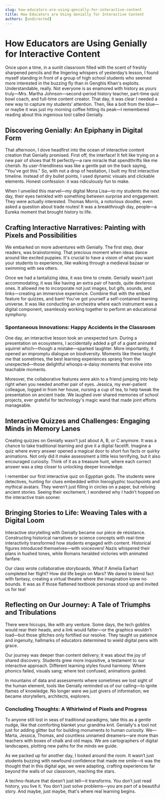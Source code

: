 ```yaml
---
slug: how-educators-are-using-genially-for-interactive-content
title: How Educators are Using Genially for Interactive Content
authors: [undirected]
---
```



# How Educators are Using Genially for Interactive Content

Once upon a time, in a sunlit classroom filled with the scent of freshly sharpened pencils and the lingering whispers of yesterday’s lesson, I found myself standing in front of a group of high school students who seemed more interested in the buzzing fly than in Genghis Khan's exploits. Understandable, really. Not everyone is as enamored with history as yours truly—Mrs. Martha Johnson—second-period history teacher, part-time quiz bowl coach, and full-time content creator. That day, it was clear I needed a new way to capture my students’ attention. Then, like a bolt from the blue—or maybe it was just my morning coffee hitting its peak—I remembered reading about this ingenious tool called Genially. 

## Discovering Genially: An Epiphany in Digital Form

That afternoon, I dove headfirst into the ocean of interactive content creation that Genially promised. First off, the interface! It felt like trying on a new pair of shoes that fit perfectly—a rare miracle that spendthrifts like me cherish. Its user-friendliness was like a gentle pat on the back saying, "You've got this." So, with not a drop of hesitation, I built my first interactive timeline. Instead of dry bullet points, I used dynamic visuals and clickable elements. Honest confession: it was ridiculously fun to make.

When I unveiled this marvel—my digital Mona Lisa—to my students the next day, their eyes twinkled with something between surprise and engagement. They were actually interested. Thomas Morris, a notorious doodler, even asked a question about trade routes! It was a breakthrough day, people—a Eureka moment that brought history to life.

## Crafting Interactive Narratives: Painting with Pixels and Possibilities

We embarked on more adventures with Genially. The first step, dear readers, was brainstorming. That precious moment when ideas dance around like excited puppies. It's crucial to have a vision of what you want your students to experience, like walking through a medieval bazaar or swimming with sea otters. 

Once we had a tantalizing idea, it was time to create. Genially wasn’t just accommodating; it was like having an extra pair of hands, quite dexterous ones. It allowed me to incorporate not just images, but gifs, sounds, and links—creating an immersive experience. Combine that with the embed feature for quizzes, and bam! You’ve got yourself a self-contained learning universe. It was like conducting an orchestra where each instrument was a digital component, seamlessly working together to perform an educational symphony.

### Spontaneous Innovations: Happy Accidents in the Classroom

One day, an interactive lesson took an unexpected turn. During a presentation on ecosystems, I accidentally added a gif of a giant animated squirrel which—though a mistake—sparked laughter. More importantly, it opened an impromptu dialogue on biodiversity. Moments like these taught me that sometimes, the best learning experiences sprang from the unexpected—those delightful whoops-a-daisy moments that evolve into teachable moments.

Moreover, the collaborative features were akin to a friend jumping into help right when you needed another pair of eyes. Jessica, my ever-patient colleague, logged in from her house, nursing a cup of tea, to help tweak the presentation on ancient trade. We laughed over shared memories of school projects, ever grateful for technology's magic wand that made joint efforts manageable.

## Interactive Quizzes and Challenges: Engaging Minds in Memory Lanes

Creating quizzes on Genially wasn’t just about A, B, or C anymore. It was a chance to take traditional learning and give it a digital facelift. Imagine a quiz where every answer opened a magical door to short fun facts or quirky animations. Not only did it make assessment a little less terrifying, but it also encouraged curiosity. Think of it as a treasure hunt, where each correct answer was a step closer to unlocking deeper knowledge.

I remember our first interactive quiz on Egyptian gods. The students were detectives, hunting for clues embedded within hieroglyphic touchpoints and mythical avatars. They weren’t just filling in circles on a paper, but reliving ancient stories. Seeing their excitement, I wondered why I hadn’t hopped on the interactive train sooner.

## Bringing Stories to Life: Weaving Tales with a Digital Loom

Interactive storytelling with Genially became our pièce de résistance. Constructing historical narratives or science concepts with real-time interactivity transformed how students engaged with content. Historical figures introduced themselves—with voiceovers! Nazis whispered their plans in hushed tones, while Romans heralded victories with animated fanfare.

Our class wrote collaborative storyboards. What if Amelia Earhart completed her flight? How did life begin on Mars? We dared to blend fact with fantasy, creating a virtual theatre where the imagination knew no bounds. It was as if those flattened textbook personas stood up and invited us for tea!

## Reflecting on Our Journey: A Tale of Triumphs and Tribulations

There were hiccups, like with any venture. Some days, the tech goblins would rear their heads, and a link would falter—or the graphics wouldn’t load—but those glitches only fortified our resolve. They taught us patience and ingenuity, hallmarks of educators determined to wield digital pens with grace.

Our journey was deeper than content delivery; it was about the joy of shared discovery. Students grew more inquisitive, a testament to our interactive approach. Different learning styles found harmony. Where phonics failed, visuals sang; where text confused, animations guided.

In mountains of data and assessments where sometimes we lost sight of the human element, tools like Genially reminded us of our calling—to ignite flames of knowledge. No longer were we just givers of information; we became storytellers, architects, explorers.

### Concluding Thoughts: A Whirlwind of Pixels and Progress

To anyone still lost in seas of traditional paradigms, take this as a gentle nudge, like that comforting blanket your grandma knit. Genially's a tool not just for adding glitter but for building monuments to human curiosity. We—Marta, Jessica, Thomas, and countless unnamed dreamers—are more than teachers with boxes of chalk and old maps. We are cartographers of digital landscapes, plotting new paths for the minds we guide.

As we packed up for another day, I looked around the room. It wasn’t just students buzzing with newfound confidence that made me smile—it was the thought that in this digital age, we were adapting, crafting experiences far beyond the walls of our classroom, reaching the stars.

A techno-feature that doesn’t just tell—it transforms. You don’t just read history, you live it. You don’t just solve problems—you are part of a beautiful story. And maybe, just maybe, that's where real learning begins.